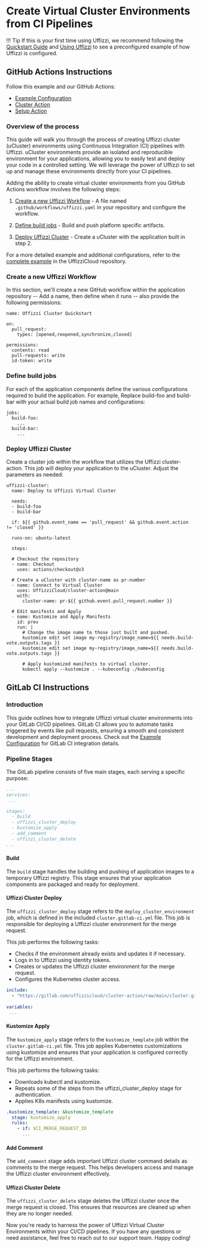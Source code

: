 # Create Virtual Cluster Environments from CI Pipelines

!!! Tip
    If this is your first time using Uffizzi, we recommend following the [Quickstart Guide](quickstart.md) and [Using Uffizzi](using-uffizzi.md) to see a preconfigured example of how Uffizzi is configured.

## GitHub Actions Instructions

Follow this example and our GitHub Actions:

- [Example Configuration](https://github.com/UffizziCloud/quickstart-k8s)  
- [Cluster Action](https://github.com/UffizziCloud/cluster-action)  
- [Setup Action](https://github.com/UffizziCloud/setup-action)  

### Overview of the process

This guide will walk you through the process of creating Uffizzi cluster (uCluster) environments using Continuous Integration (CI) pipelines with Uffizzi. uCluster environments provide an isolated and reproducible environment for your applications, allowing you to easily test and deploy your code in a controlled setting. We will leverage the power of Uffizzi to set up and manage these environments directly from your CI pipelines.

Adding the ability to create virtual cluster environments from you GitHub Actions workflow involves the following steps:

1. [Create a new Uffizzi Workflow](virtual-cluster-environment.md#create-a-new-uffizzi-workflow) - A file named `.github/workflows/uffizzi.yaml` in your repository and configure the workflow.

2. [Define build jobs](virtual-cluster-environment.md#define-build-jobs) - Build and push platform specific artifacts.

3. [Deploy Uffizzi Cluster](virtual-cluster-environment.md#deploy-uffizzi-cluster) - Create a uCluster with the application built in step 2.

For a more detailed example and additional configurations, refer to the [complete example](https://github.com/UffizziCloud/quickstart-k8s/blob/main/.github/workflows/uffizzi.yml) in the UffizziCloud repository.

### Create a new Uffizzi Workflow

In this section, we'll create a new GitHub workflow within the application repository -- Add a name, then define when it runs -- also provide the following permissions:
   ```
   name: Uffizzi Cluster Quickstart

   on:
     pull_request:
       types: [opened,reopened,synchronize,closed]

   permissions:
     contents: read
     pull-requests: write
     id-token: write
   ```

### Define build jobs

For each of the application components define the various configurations required to build the application. For example, Replace build-foo and build-bar with your actual build job names and configurations:
   ```
   jobs:
     build-foo:
       ...
     build-bar:
       ...
   ```

### Deploy Uffizzi Cluster

Create a cluster job within the workflow that utilizes the Uffizzi cluster-action. This job will deploy your application to the uCluster. Adjust the parameters as needed:
   ```
   uffizzi-cluster:
     name: Deploy to Uffizzi Virtual Cluster

     needs:
     - build-foo
     - build-bar

     if: ${{ github.event_name == 'pull_request' && github.event.action != 'closed' }}

     runs-on: ubuntu-latest

     steps:

     # Checkout the repository
     - name: Checkout
       uses: actions/checkout@v3

     # Create a uCluster with cluster-name as pr-number
     - name: Connect to Virtual Cluster
       uses: UffizziCloud/cluster-action@main
       with:
         cluster-name: pr-${{ github.event.pull_request.number }}

     # Edit manifests and Apply
     - name: Kustomize and Apply Manifests
       id: prev
       run: |
         # Change the image name to those just built and pushed.
         kustomize edit set image my-registry/image_name=${{ needs.build-vote.outputs.tags }}
         kustomize edit set image my-registry/image_name=${{ needs.build-vote.outputs.tags }}

         # Apply kustomized manifests to virtual cluster.
         kubectl apply --kustomize . --kubeconfig ./kubeconfig
   ```

## GitLab CI Instructions

### Introduction

This guide outlines how to integrate Uffizzi virtual cluster environments into your GitLab CI/CD pipelines. GitLab CI allows you to automate tasks triggered by events like pull requests, ensuring a smooth and consistent development and deployment process. Check out the [Example Configuration](https://gitlab.com/uffizzicloud/quickstart-k8s/-/blob/main/.gitlab-ci.yml) for GitLab CI integration details.

### Pipeline Stages

The GitLab pipeline consists of five main stages, each serving a specific purpose:
```yaml hl_lines="5-10" title=".gitlab-ci.yml"
...
services:
 ...

stages:
  - build
  - uffizzi_cluster_deploy
  - kustomize_apply
  - add_comment
  - uffizzi_cluster_delete
...
```

#### **Build**
The `build` stage handles the building and pushing of application images to a temporary Uffizzi registry. This stage ensures that your application components are packaged and ready for deployment.

#### **Uffizzi Cluster Deploy**
The `uffizzi_cluster_deploy` stage refers to the `deploy_cluster_environment` job, which is defined in the included `cluster.gitlab-ci.yml` file. This job is responsible for deploying a Uffizzi cluster environment for the merge request.

This job performs the following tasks:

- Checks if the environment already exists and updates it if necessary.
- Logs in to Uffizzi using identity tokens.
- Creates or updates the Uffizzi cluster environment for the merge request.
- Configures the Kubernetes cluster access.

```yaml hl_lines="1-2" title=".gitlab-ci.yml"
include:
  - "https://gitlab.com/uffizzicloud/cluster-action/raw/main/cluster.gitlab-ci.yml"
    
variables:
 ...
```

#### **Kustomize Apply** 
The `kustomize_apply` stage refers to the `kustomize_template` job within the `cluster.gitlab-ci.yml` file. This job applies Kubernetes customizations using kustomize and ensures that your application is configured correctly for the Uffizzi environment.

This job performs the following tasks:

- Downloads kubectl and kustomize.
- Repeats some of the steps from the uffizzi_cluster_deploy stage for authentication.
- Applies K8s manifests using kustomize.

```yaml title="cluster.gitlab-ci.yml"
.kustomize_template: &kustomize_template
  stage: kustomize_apply
  rules:
    - if: $CI_MERGE_REQUEST_ID
      ...
```

#### **Add Comment** 
The `add_comment` stage adds important Uffizzi cluster command details as comments to the merge request. This helps developers access and manage the Uffizzi cluster environment effectively.

#### **Uffizzi Cluster Delete** 
The `uffizzi_cluster_delete` stage deletes the Uffizzi cluster once the merge request is closed. This ensures that resources are cleaned up when they are no longer needed.

Now you're ready to harness the power of Uffizzi Virtual Cluster Environments within your CI/CD pipelines. If you have any questions or need assistance, feel free to reach out to our support team. Happy coding!
